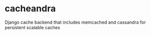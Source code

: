 cacheandra
==========

Django cache backend that includes memcached and cassandra for persistent scalable caches
